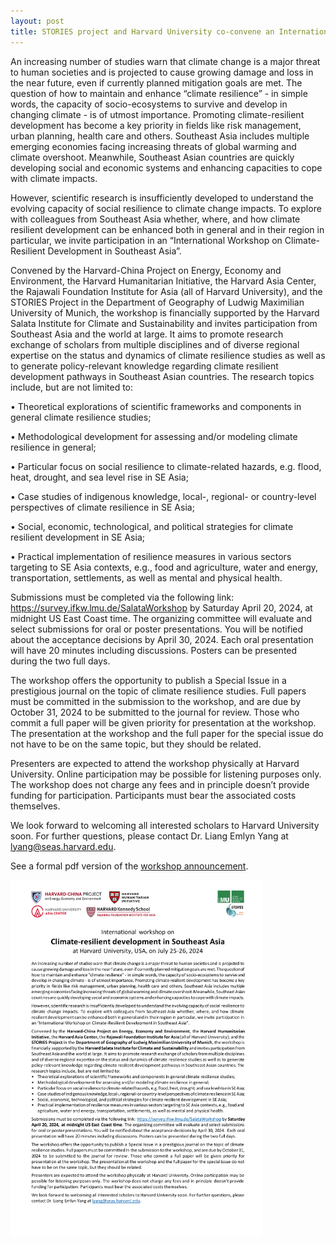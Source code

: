 ```yaml
---
layout: post
title: STORIES project and Harvard University co-convene an International Workshop on Climate-Resilient Development in Southeast Asia
---
```


An increasing number of studies warn that climate change is a major threat to human societies and is projected to cause growing damage and loss in the near future, even if currently planned mitigation goals are met. The question of how to maintain and enhance “climate resilience” - in simple words, the capacity of socio-ecosystems to survive and develop in changing climate - is of utmost importance. Promoting climate-resilient development has become a key priority in fields like risk management, urban planning, health care and others. Southeast Asia includes multiple emerging economies facing increasing threats of global warming and climate overshoot. Meanwhile, Southeast Asian countries are quickly developing social and economic systems and enhancing capacities to cope with climate impacts.

However, scientific research is insufficiently developed to understand the evolving capacity of social resilience to climate change impacts. To explore with colleagues from Southeast Asia whether, where, and how climate resilient development can be enhanced both in general and in their region in particular, we invite participation in an “International Workshop on Climate-Resilient Development in Southeast Asia”.

Convened by the Harvard-China Project on Energy, Economy and Environment, the Harvard Humanitarian Initiative, the Harvard Asia Center, the Rajawali Foundation Institute for Asia (all of Harvard University), and the STORIES Project in the Department of Geography of Ludwig Maximilian University of Munich, the workshop is financially supported by the Harvard Salata Institute for Climate and Sustainability and invites participation from Southeast Asia and the world at large. It aims to promote research exchange of scholars from multiple disciplines and of diverse regional expertise on the status and dynamics of climate resilience studies as well as to generate policy-relevant knowledge regarding climate resilient development pathways in Southeast Asian countries. The research topics include, but are not limited to:

• Theoretical explorations of scientific frameworks and components in general climate resilience studies;

• Methodological development for assessing and/or modeling climate resilience in general;

• Particular focus on social resilience to climate-related hazards, e.g. flood, heat, drought, and sea level rise in SE Asia;

• Case studies of indigenous knowledge, local-, regional- or country-level perspectives of climate resilience in SE Asia;

• Social, economic, technological, and political strategies for climate resilient development in SE Asia;

• Practical implementation of resilience measures in various sectors targeting to SE Asia contexts, e.g., food and agriculture, water and energy, transportation, settlements, as well as mental and physical health.

Submissions must be completed via the following link: <https://survey.ifkw.lmu.de/SalataWorkshop> by Saturday April 20, 2024, at midnight US East Coast time. The organizing committee will evaluate and select submissions for oral or poster presentations. You will be notified about the acceptance decisions by April 30, 2024. Each oral presentation will have 20 minutes including discussions. Posters can be presented during the two full days.

The workshop offers the opportunity to publish a Special Issue in a prestigious journal on the topic of climate resilience studies. Full papers must be committed in the submission to the workshop, and are due by October 31, 2024 to be submitted to the journal for review. Those who commit a full paper will be given priority for presentation at the workshop. The presentation at the workshop and the full paper for the special issue do not have to be on the same topic, but they should be related.

Presenters are expected to attend the workshop physically at Harvard University. Online participation may be possible for listening purposes only. The workshop does not charge any fees and in principle doesn’t provide funding for participation. Participants must bear the associated costs themselves.

We look forward to welcoming all interested scholars to Harvard University soon. For further questions, please contact Dr. Liang Emlyn Yang at <lyang@seas.harvard.edu>.

See a formal pdf version of the <a href="/assets/pdf/240318Announcement_Salata Workshop climate resilience.pdf" target="_blank" class="navbar-item">
  workshop announcement</a>.

<div style="display: flex;">
  <img src="/assets/images/news/240318Announcement_Salata Workshop climate resilience.jpg" style="width: 80%;">
</div>
